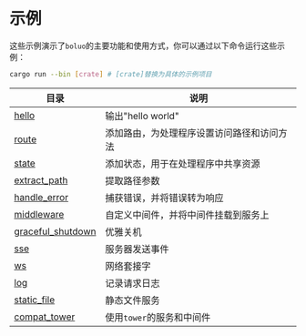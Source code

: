 # 示例

这些示例演示了`boluo`的主要功能和使用方式，你可以通过以下命令运行这些示例：

```bash
cargo run --bin [crate] # [crate]替换为具体的示例项目
```

| 目录                                      | 说明                                       |
| ----------------------------------------- | ------------------------------------------ |
| [hello](./hello/)                         | 输出"hello world"                          |
| [route](./route/)                         | 添加路由，为处理程序设置访问路径和访问方法 |
| [state](./state/)                         | 添加状态，用于在处理程序中共享资源         |
| [extract_path](./extract_path/)           | 提取路径参数                               |
| [handle_error](./handle_error/)           | 捕获错误，并将错误转为响应                 |
| [middleware](./middleware/)               | 自定义中间件，并将中间件挂载到服务上       |
| [graceful_shutdown](./graceful_shutdown/) | 优雅关机                                   |
| [sse](./sse/)                             | 服务器发送事件                             |
| [ws](./ws/)                               | 网络套接字                                 |
| [log](./log/)                             | 记录请求日志                               |
| [static_file](./static_file/)             | 静态文件服务                               |
| [compat_tower](./compat_tower/)           | 使用`tower`的服务和中间件                  |
